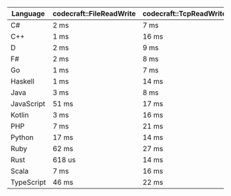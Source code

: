| Language | codecraft::FileReadWrite | codecraft::TcpReadWrite | example::FileReadWrite | example::TcpReadWrite |
| - | --- | --- | --- | --- |
| C# | 2 ms | 7 ms | 1 ms | 226 us |
| C++ | 1 ms | 16 ms | 434 us | 127 us |
| D | 2 ms | 9 ms | 717 us | 216 us |
| F# | 2 ms | 8 ms | 2 ms | 501 us |
| Go | 1 ms | 7 ms | 743 us | 122 us |
| Haskell | 1 ms | 14 ms | 1 ms | 166 us |
| Java | 3 ms | 8 ms | 1 ms | 392 us |
| JavaScript | 51 ms | 17 ms | 2 ms | 678 us |
| Kotlin | 3 ms | 16 ms | 1 ms | 370 us |
| PHP | 7 ms | 21 ms | 1 ms | 231 us |
| Python | 17 ms | 14 ms | 1 ms | 268 us |
| Ruby | 62 ms | 27 ms | 2 ms | 10 ms |
| Rust | 618 us | 14 ms | 421 us | 98 us |
| Scala | 7 ms | 16 ms | 4 ms | 973 us |
| TypeScript | 46 ms | 22 ms | 2 ms | 688 us |